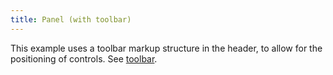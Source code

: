 ```yaml
---
title: Panel (with toolbar)
---
```


This example uses a toolbar markup structure in the header, to allow for the positioning of controls. See <a href="/development/docs/toolbars.html">toolbar</a>.
